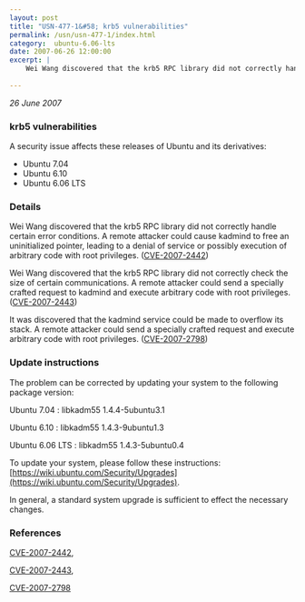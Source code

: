 ```yaml
---
layout: post
title: "USN-477-1&#58; krb5 vulnerabilities"
permalink: /usn/usn-477-1/index.html
category:  ubuntu-6.06-lts
date: 2007-06-26 12:00:00
excerpt: |
    Wei Wang discovered that the krb5 RPC library did not correctly handle certain error conditions.  A remote attacker could cause kadmind to free an uninitialized pointer, leading to a denial of service or possibly execution of arbitrary code with root privileges. ([CVE-2007-2442](http://people.ubuntu.com/~ubuntu-security/cve/CVE-2007-2442))
    
--- 
```

 
 

*26 June 2007*

### krb5 vulnerabilities

A security issue affects these releases of Ubuntu and its derivatives:

* Ubuntu 7.04
* Ubuntu 6.10
* Ubuntu 6.06 LTS

### Details

Wei Wang discovered that the krb5 RPC library did not correctly handle certain error conditions. A remote attacker could cause kadmind to free an uninitialized pointer, leading to a denial of service or possibly execution of arbitrary code with root privileges. ([CVE-2007-2442](http://people.ubuntu.com/~ubuntu-security/cve/CVE-2007-2442))

Wei Wang discovered that the krb5 RPC library did not correctly check the size of certain communications. A remote attacker could send a specially crafted request to kadmind and execute arbitrary code with root privileges. ([CVE-2007-2443](http://people.ubuntu.com/~ubuntu-security/cve/CVE-2007-2443))

It was discovered that the kadmind service could be made to overflow its stack. A remote attacker could send a specially crafted request and execute arbitrary code with root privileges. ([CVE-2007-2798](http://people.ubuntu.com/~ubuntu-security/cve/CVE-2007-2798))

### Update instructions

The problem can be corrected by updating your system to the following package version:

Ubuntu 7.04
 : libkadm55 <span>1.4.4-5ubuntu3.1</span>

Ubuntu 6.10
 : libkadm55 <span>1.4.3-9ubuntu1.3</span>

Ubuntu 6.06 LTS
 : libkadm55 <span>1.4.3-5ubuntu0.4</span>

To update your system, please follow these instructions: [https://wiki.ubuntu.com/Security/Upgrades](https://wiki.ubuntu.com/Security/Upgrades).

In general, a standard system upgrade is sufficient to effect the necessary changes.

### References

 
 [CVE-2007-2442](http://people.ubuntu.com/~ubuntu-security/cve/CVE-2007-2442), 

 [CVE-2007-2443](http://people.ubuntu.com/~ubuntu-security/cve/CVE-2007-2443), 

 [CVE-2007-2798](http://people.ubuntu.com/~ubuntu-security/cve/CVE-2007-2798)
 

